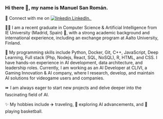 ### Hi there 👋, my name is Manuel San Román.

<p> 📲 Connect with me on  
  <a href="https://www.linkedin.com/in/manuelsanromangarcia/" rel="nofollow noreferrer">
    <img src="https://i.stack.imgur.com/gVE0j.png" alt="linkedin"> LinkedIn.
  </a> &nbsp; 
  </a>
</p>


👨‍💻 I am a recent graduate in Computer Science & Artificial Intelligence from IE University (Madrid, Spain) 🚩, with a strong academic background and international experience, including an exchange program at Aalto University, Finland.

🔧 My programming skills include Python, Docker, Git, C++, JavaScript, Deep Learning, Full stack (Php, Nodejs, React, SQL, NoSQL), R, HTML, and CSS. I have hands-on experience in AI development, data architecture, and leadership roles. Currently, I am working as an AI Developer at CLIVI, a Gaming Innovation & AI company, where I research, develop, and maintain AI solutions for videogame users and companies.

⏩ I am always eager to start new projects and delve deeper into the fascinating field of AI.

✨ My hobbies include ✈️ traveling, 🦾 exploring AI advancements, and 🏀 playing basketball.
